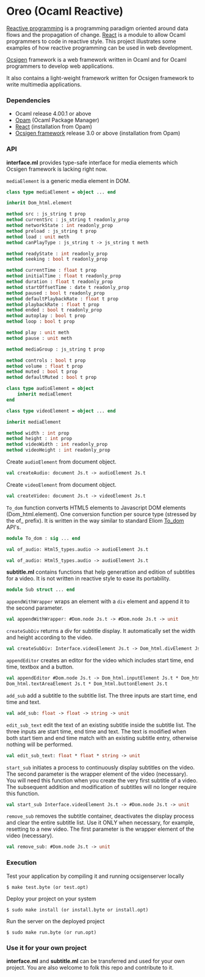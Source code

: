 Oreo (Ocaml Reactive)
======
[Reactive programming](http://http://en.wikipedia.org/wiki/Reactive_programming)
is a programming paradigm
oriented around data flows and the propagation of change.
[React](http://http://erratique.ch/software/react)
is a module to allow Ocaml programmers to code in reactive style.
This project illustrates some examples of
how reactive programming can be used in web development.

[Ocsigen](http://ocsigen.org) framework is a web framework written in Ocaml and for Ocaml programmers to
develop web applications.

It also contains a light-weight framework written for Ocsigen framework to write multimedia applications.

### Dependencies
* Ocaml release 4.00.1 or above
* [Opam](http://opam.ocaml.org/) (Ocaml Package Manager)
* [React](http://opam.ocamlpro.com/pkg/react.0.9.4.html) (installation from Opam)
* [Ocsigen framework](http://ocsigen.org/) release 3.0 or above (installation from Opam)

### API
**interface.ml** provides type-safe interface for media elements which Ocsigen framework is lacking right now.

`mediaElement` is a generic media element in DOM.
```ocaml
class type mediaElement = object ... end
```
```ocaml
inherit Dom_html.element

method src : js_string t prop
method currentSrc : js_string t readonly_prop
method networkState : int readonly_prop
method preload : js_string t prop
method load : unit meth
method canPlayType : js_string t -> js_string t meth

method readyState : int readonly_prop
method seeking : bool t readonly_prop

method currentTime : float t prop
method initialTime : float t readonly_prop
method duration : float t readonly_prop
method startOffsetTime : date t readonly_prop
method paused : bool t readonly_prop
method defaultPlaybackRate : float t prop
method playbackRate : float t prop
method ended : bool t readonly_prop
method autoplay : bool t prop
method loop : bool t prop

method play : unit meth
method pause : unit meth

method mediaGroup : js_string t prop

method controls : bool t prop
method volume : float t prop
method muted : bool t prop
method defaultMuted : bool t prop
```

```ocaml
class type audioElement = object
    inherit mediaElement
end
```
```ocaml
class type videoElement = object ... end
```
```ocaml
inherit mediaElement

method width : int prop
method height : int prop
method videoWidth : int readonly_prop
method videoHeight : int readonly_prop
```
Create `audioElement` from document object.

```ocaml
val createAudio: document Js.t -> audioElement Js.t
```
Create `videoElement` from document object.

```ocaml
val createVideo: document Js.t -> videoElement Js.t
```

`To_dom` function converts HTML5 elements to Javascript DOM elements (Dom_html.element).
One conversion function per source type (stressed by the of_ prefix).
It is written in the way similar to standard Eliom
[To_dom](http://ocsigen.org/eliom/api/client/Eliom_content.Html5.To_dom) API's.

```ocaml
module To_dom : sig ... end
```

```ocaml
val of_audio: Html5_types.audio -> audioElement Js.t
```

```ocaml
val of_audio: Html5_types.audio -> audioElement Js.t
```

**subtitle.ml** contains functions that help generattion and edition of subtitles for a video.
It is not written in reactive style to ease its portability.
```ocaml
module Sub struct ... end
```
`appendWithWrapper` wraps an element with a `div` element and append it to the second parameter.
```ocaml
val appendWithWrapper: #Dom.node Js.t -> #Dom.node Js.t -> unit
```
`createSubDiv` returns a div for subtitle display.
It automatically set the width and height according to the video.
```ocaml
val createSubDiv: Interface.videoElement Js.t -> Dom_html.divElement Js.t
```

`appendEditor` creates an editor for the video which includes start time, end time, textbox and a button.
```ocaml
val appendEditor #Dom.node Js.t -> Dom_html.inputElement Js.t * Dom_html.inputElement Js.t *
Dom_html.textAreaElement Js.t * Dom_html.buttonElement Js.t
```

`add_sub` add a subtitle to the subtitle list.
The three inputs are start time, end time and text.
```ocaml
val add_sub: float -> float -> string -> unit
```

`edit_sub_text` edit the text of an existing subtitle inside the subtitle list.
The three inputs are start time, end time and text.
The text is modified when both start tiem and end time match with an existing subtitle entry,
otherwise nothing will be performed.
```ocaml
val edit_sub_text: float * float * string -> unit
```

`start_sub` initiates a process to continuously display subtitles on the video.
The second parameter is the wrapper element of the video (necessary).
You will need this function when you create the very first subtitle of a video.
The subsequent addition and modification of subtitles will no longer require this function.
```ocaml
val start_sub Interface.videoElement Js.t -> #Dom.node Js.t -> unit
```

`remove_sub` removes the subtitle container, deactivates the display process and clear the entire subtitle list.
Use it ONLY when necessary, for example, resetting to a new video.
The first parameter is the wrapper element of the video (necessary).
```ocaml
val remove_sub: #Dom.node Js.t -> unit
```

### Execution
Test your application by compiling it and running ocsigenserver locally
```
$ make test.byte (or test.opt)
```

Deploy your project on your system
```
$ sudo make install (or install.byte or install.opt)
```

Run the server on the deployed project
```
$ sudo make run.byte (or run.opt)
```

### Use it for your own project

**interface.ml** and **subtitle.ml** can be transferred and used for your own project.
You are also welcome to folk this repo and contribute to it.
